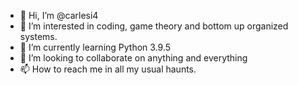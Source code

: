 - 👋 Hi, I’m @carlesi4
- 👀 I’m interested in coding, game theory and bottom up organized systems.
- 🌱 I’m currently learning Python 3.9.5
- 💞️ I’m looking to collaborate on anything and everything
- 📫 How to reach me in all my usual haunts.

<!---
carlesi4/carlesi4 is a ✨ special ✨ repository because its `README.md` (this file) appears on your GitHub profile.
You can click the Preview link to take a look at your changes.
--->
